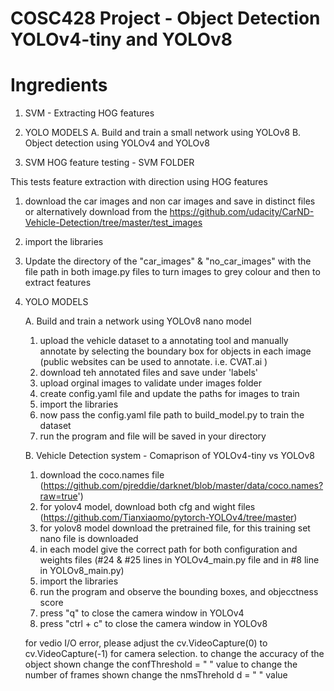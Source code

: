 


# COSC428 Project - Object Detection YOLOv4-tiny and YOLOv8


# Ingredients

1. SVM - Extracting HOG features
2. YOLO MODELS
   A. Build and train a small network using YOLOv8
   B. Object detection using YOLOv4 and YOLOv8



1.  SVM HOG feature testing - SVM FOLDER

   This tests feature extraction with direction using HOG features

   1. download the car images and non car images and save in distinct files or 
   alternatively download from the https://github.com/udacity/CarND-Vehicle-Detection/tree/master/test_images
   2. import the libraries
   3. Update the directory of the "car_images" &  "no_car_images" with the file path in both image.py files to turn images to grey colour and then to extract features

2. YOLO MODELS

   A. Build and train a network using YOLOv8 nano model

   1. upload the vehicle dataset to a annotating tool and manually annotate by selecting the boundary box for objects in each image (public websites can be used to annotate. i.e. CVAT.ai )
   2. download teh annotated files and save under 'labels' 
   3. upload orginal images to validate under images folder
   4. create config.yaml file and update the paths for images to train
   5. import the libraries
   6. now pass the config.yaml file path to build_model.py to train the dataset
   6. run the program and file will be saved in your directory

   B. Vehicle Detection system - Comaprison of YOLOv4-tiny vs YOLOv8

   1. download the coco.names file (https://github.com/pjreddie/darknet/blob/master/data/coco.names?raw=true')
   2. for yolov4 model, download both cfg and wight files (https://github.com/Tianxiaomo/pytorch-YOLOv4/tree/master)
   3. for yolov8 model download the pretrained file, for this training set nano file is downloaded 
   4. in each model give the correct path for both configuration and weights files (#24 & #25 lines in YOLOv4_main.py file and in #8 line in YOLOv8_main.py)
   5. import the libraries 
   6. run the program and observe the bounding boxes, and objecctness score
   7. press "q" to close the camera window in YOLOv4
   8. press "ctrl + c" to close the camera window in YOLOv8

    for vedio I/O error, please adjust the cv.VideoCapture(0) to cv.VideoCapture(-1) for camera selection. 
    to change the accuracy of the object shown change the confThreshold = " " value
    to change the number of frames shown change the nmsThrehold d = " " value 

   